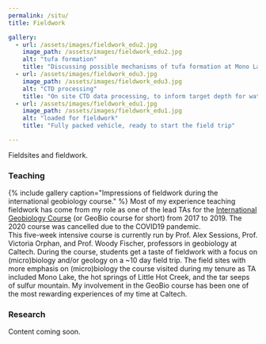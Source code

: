 ```yaml
---
permalink: /situ/
title: Fieldwork

gallery:
  - url: /assets/images/fieldwork_edu2.jpg
    image_path: /assets/images/fieldwork_edu2.jpg
    alt: "tufa formation"
    title: "Discussing possible mechanisms of tufa formation at Mono Lake, CA"
  - url: /assets/images/fieldwork_edu3.jpg
    image_path: /assets/images/fieldwork_edu3.jpg
    alt: "CTD processing"
    title: "On site CTD data processing, to inform target depth for water column sampling"
  - url: /assets/images/fieldwork_edu1.jpg
    image_path: /assets/images/fieldwork_edu1.jpg
    alt: "loaded for fieldwork"
    title: "Fully packed vehicle, ready to start the field trip"

---
```


Fieldsites and fieldwork.  

### Teaching
{% include gallery caption="Impressions of fieldwork during the international geobiology course." %}
Most of my experience teaching fieldwork has come from my role as one of the lead TAs for the 
[International Geobiology Course](http://web.gps.caltech.edu/GBcourse/) (or GeoBio course for short) from 2017 to 2019. 
The 2020 course was cancelled due to the COVID19 pandemic.  
This five-week intensive course is currently run by Prof. Alex Sessions, Prof. Victoria Orphan, and Prof. Woody Fischer, professors in geobiology at Caltech.
During the course, students get a taste of fieldwork with a focus on (micro)biology and/or geology on a ~10 day field trip. 
The field sites with more emphasis on (micro)biology the course visited during my tenure as TA included Mono Lake, 
the hot springs of Little Hot Creek, and the tar seeps of sulfur mountain.
My involvement in the GeoBio course has been one of the most rewarding experiences of my time at Caltech. 
  
  
### Research

Content coming soon.
